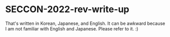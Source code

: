 # SECCON-2022-rev-write-up
That's written in Korean, Japanese, and English.
It can be awkward because I am not familiar with English and Japanese.
Please refer to it. :)
